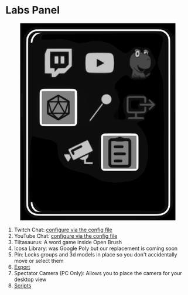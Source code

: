 # Labs Panel

<figure><img src="../../../.gitbook/assets/image (29).png" alt=""><figcaption></figcaption></figure>

1. Twitch Chat: [configure via the config file](../../the-open-brush-config-file.md)&#x20;
2. YouTube Chat: [configure via the config file](../../the-open-brush-config-file.md)&#x20;
3. Tiltasaurus: A word game inside Open Brush
4. Icosa Library: was Google Poly but our replacement is coming soon
5. Pin: Locks groups and 3d models in place so you don't accidentally move or select them
6. [Export](../../exporting-open-brush-sketches-to-other-apps/)
7. Spectator Camera (PC Only): Allows you to place the camera for your desktop view
8. [Scripts](../../open-brush-api/)

